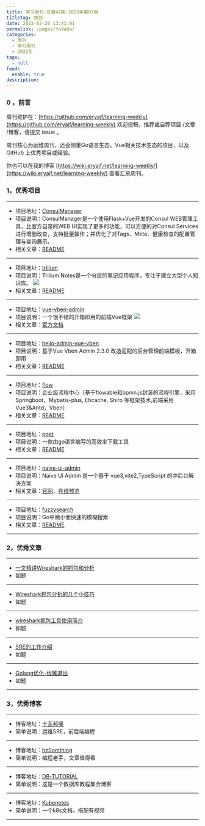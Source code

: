 ```yaml
---
title: 学习周刊-总第42期-2022年第07周
titleTag: 原创
date: 2022-02-26 13:41:01
permalink: /pages/fa9a0a/
categories:
  - 周刊
  - 学习周刊
  - 2022年
tags:
  - null
feed:
  enable: true
description:
---
```


### 0 ，前言

周刊维护在：[https://github.com/eryajf/learning-weekly](https://github.com/eryajf/learning-weekly)  欢迎投稿，推荐或自荐项目 /文章 /博客，请提交 issue 。

周刊核心为运维周刊，还会侧重Go语言生态，Vue相关技术生态的项目，以及 GitHub 上优秀项目或经验。

你也可以在我的博客 [https://wiki.eryajf.net/learning-weekly/](https://wiki.eryajf.net/learning-weekly/) 查看汇总周刊。

### 1，优秀项目

---
- 项目地址：[ConsulManager](https://github.com/starsliao/ConsulManager)
- 项目说明：ConsulManager是一个使用Flask+Vue开发的Consul WEB管理工具，比官方自带的WEB UI实现了更多的功能，可以方便的对Consul Services进行增删改查，支持批量操作；并优化了对Tags、Meta、健康检查的配置管理与查询展示。
- 相关文章：[README](https://github.com/starsliao/ConsulManager#readme)
---
- 项目地址：[trilium](https://github.com/zadam/trilium)
- 项目说明：Trilium Notes是一个分层的笔记应用程序，专注于建立大型个人知识库。
	![](http://t.eryajf.net/imgs/2022/02/7b70201f236baff6.png)
- 相关文章：[README](https://github.com/zadam/trilium/blob/master/README-ZH_CN.md)
---
- 项目地址：[vue-vben-admin](https://github.com/vbenjs/vue-vben-admin)
- 项目说明：一个很不错的开箱即用的前端Vue框架
	![](http://t.eryajf.net/imgs/2022/02/474becd99bb43bc6.png)
- 相关文章：[官方文档](https://vvbin.cn/doc-next/)
---
- 项目地址：[helio-admin-vue-vben](https://github.com/uncarbon97/helio-admin-vue-vben)
- 项目说明：基于Vue Vben Admin 2.3.0 改造适配的后台管理前端模板，开箱即用
- 相关文章：[README](https://github.com/uncarbon97/helio-admin-vue-vben#readme)
---
- 项目地址：[flow](https://github.com/ecnice/flow)
- 项目说明：企业级流程中心（基于flowable和bpmn.js封装的流程引擎，采用Springboot，Mybatis-plus, Ehcache, Shiro 等框架技术,前端采用Vue3&Antd，Vben）
- 相关文章：[README](https://github.com/ecnice/flow#readme)
---
- 项目地址：[pget](https://github.com/Code-Hex/pget)
- 项目说明：一款由go语言编写的高效率下载工具
- 相关文章：[README](https://github.com/Code-Hex/pget#readme)
---
- 项目地址：[naive-ui-admin](https://github.com/jekip/naive-ui-admin)
- 项目说明：Naive Ui Admin 是一个基于 vue3,vite2,TypeScript 的中后台解决方案
- 相关文章：[官网](https://www.naiveadmin.com/home)，[在线预览](https://naive-ui-admin.vercel.app/)
---
- 项目地址：[fuzzysearch](https://github.com/lithammer/fuzzysearch)
- 项目说明：Go中微小而快速的模糊搜索
- 相关文章：[README](https://github.com/lithammer/fuzzysearch#readme)
---

### 2，优秀文章

---
- [一文精讲Wireshark的抓包和分析](https://www.freebuf.com/sectool/256745.html)
- 如题
---
- [Wireshark抓包分析的几个小技巧](https://www.cyub.vip/2020/12/06/Wireshark%E6%8A%93%E5%8C%85%E5%88%86%E6%9E%90%E7%9A%84%E5%87%A0%E4%B8%AA%E5%B0%8F%E6%8A%80%E5%B7%A7/)
- 如题
---
- [wireshark抓包工具使用简介](https://rain.baimuxym.cn/article/26)
- 如题
---
- [SRE的工作介绍](https://www.kawabangga.com/posts/4481)
- 如题
---
- [Golang优化-优雅退出](https://learnku.com/articles/65207)
- 如题
---

### 3，优秀博客

---
- 博客地址：[卡瓦邦噶](https://www.kawabangga.com/)
- 简单说明：运维SRE，前后端编程
---
- 博客地址：[hzSomthing](https://hedzr.com/)
- 简单说明：编程老手，文章值得看
---
- 博客地址：[DB-TUTORIAL](https://dunwu.github.io/db-tutorial/)
- 简单说明：这是一个数据库教程集合博客
---
- 博客地址：[Kubenetes](https://k8s.easydoc.net/docs/dRiQjyTY/28366845/6GiNOzyZ/9EX8Cp45)
- 简单说明：一个k8s文档，搭配有视频
---